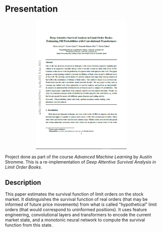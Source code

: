 # Presentation

<div align="center">
  <img src="documents/preview.PNG" alt="Main paper" width="300"/>
</div>

Project done as part of the course *Advanced Machine Learning* by Austin Stromme.
This is a re-implementation of *Deep Attentive Survival Analysis in Limit Order Books*.

## Description

This paper estimates the survival function of limit orders on the stock market.
It distinguishes the survival function of real orders (that may be informed of future price movements) from what is called "hypothetical" limit orders (that would correspond to uninformed positions).
It uses feature engineering, convolutional layers and transformers to encode the current market state, and a monotonic neural network to compute the survival function from this state.
